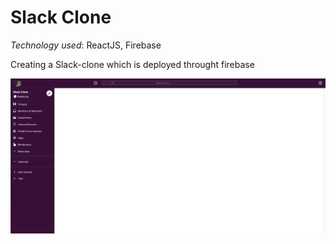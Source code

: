 # Slack Clone 
*Technology used*: ReactJS, Firebase 

Creating a Slack-clone which is deployed throught firebase 

![Slack Clone Screenshot](/public/slack_screen_shot.png "Slack Clone Screenshot")